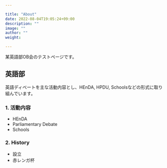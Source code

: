 ```yaml
---

title: "About"
date: 2022-08-04T19:05:24+09:00
description: ""
image: ""
author: ""
weight: 

---
```


某英語部OB会のテストページです。

<!--more-->


## 英語部
英語ディベートを主な活動内容とし、HEnDA, HPDU, Schoolsなどの形式に取り組んでいます。

### 1. 活動内容
- HEnDA
- Parliamentary Debate
- Schools


### 2. History
- 設立
- 赤レンガ杯


